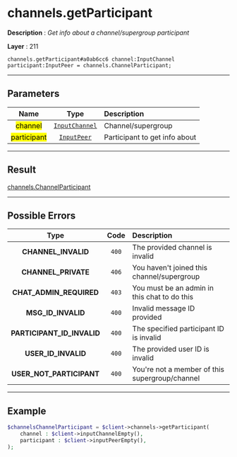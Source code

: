 # channels.getParticipant

**Description** : *Get info about a channel/supergroup participant*

**Layer** : 211

```tl
channels.getParticipant#a0ab6cc6 channel:InputChannel participant:InputPeer = channels.ChannelParticipant;
```

---

## Parameters

| Name | Type | Description |
| :---: | :---: | :--- |
| <mark>channel</mark> | [`InputChannel`](type/InputChannel) | Channel/supergroup |
| <mark>participant</mark> | [`InputPeer`](type/InputPeer) | Participant to get info about |

---

## Result

[channels.ChannelParticipant](type/channels.ChannelParticipant)

---

## Possible Errors

| Type | Code | Description |
| :---: | :---: | :--- |
| **CHANNEL_INVALID** | `400` | The provided channel is invalid |
| **CHANNEL_PRIVATE** | `406` | You haven't joined this channel/supergroup |
| **CHAT_ADMIN_REQUIRED** | `403` | You must be an admin in this chat to do this |
| **MSG_ID_INVALID** | `400` | Invalid message ID provided |
| **PARTICIPANT_ID_INVALID** | `400` | The specified participant ID is invalid |
| **USER_ID_INVALID** | `400` | The provided user ID is invalid |
| **USER_NOT_PARTICIPANT** | `400` | You're not a member of this supergroup/channel |

---

## Example

```php
$channelsChannelParticipant = $client->channels->getParticipant(
	channel : $client->inputChannelEmpty(),
	participant : $client->inputPeerEmpty(),
);
```